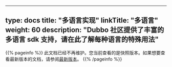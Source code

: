 
---
type: docs
title: "多语言实现"
linkTitle: "多语言"
weight: 60
description: "Dubbo 社区提供了丰富的多语言 sdk 支持，请在此了解每种语言的特殊用法"
---

{{% pageinfo %}} 此文档已经不再维护。您当前查看的是快照版本。如果想要查看最新版本的文档，请参阅[最新版本](/zh-cn/docs3-v2/)。
{{% /pageinfo %}}

